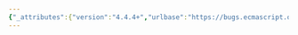 ```yaml
---
{"_attributes":{"version":"4.4.4+","urlbase":"https://bugs.ecmascript.org/","maintainer":"dherman@mozilla.com"},"bug":{"bug_id":4421,"creation_ts":"2015-07-09 21:12:00 -0700","short_desc":"There are several confusing notions of function kind","delta_ts":"2015-07-09 21:12:36 -0700","product":"Draft for 7th Edition","component":"Bugs from ES6","version":"unspecified","rep_platform":"All","op_sys":"All","bug_status":"CONFIRMED","priority":"Normal","bug_severity":"minor","everconfirmed":true,"reporter":{"uid":"d","name":"Domenic Denicola"},"assigned_to":{"uid":"allen","name":"Allen Wirfs-Brock"},"long_desc":[{"commentid":14539,"comment_count":0,"who":{"uid":"d","name":"Domenic Denicola"},"bug_when":"2015-07-09 21:12:36 -0700","thetext":"[[FunctionKind]] can be \"normal\", \"classConstructor\", or \"generator\" (a string)\n\nFunctionAllocate accepts a third optional argument, named kind, which can be one of \"normal\", \"non-constructor\" or \"generator\". (Or absent, which is the same as \"normal\".) This is also a string.\n\nFunctionInitialize accepts a second mandatory argument, named kind, which can be one of Normal, Method, Arrow. The type of this argument seems to be a spec-level constant instead of a string.\n\n---\n\nThis is pretty confusing. It would be best if these concepts could either be collapsed (unlikely) or renamed so that at most one of them is using the word \"kind\"."}]}}
---
```

